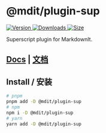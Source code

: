 # @mdit/plugin-sup

[![Version](https://img.shields.io/npm/v/@mdit/plugin-sup.svg?style=flat-square&logo=npm) ![Downloads](https://img.shields.io/npm/dm/@mdit/plugin-sup.svg?style=flat-square&logo=npm) ![Size](https://img.shields.io/bundlephobia/min/@mdit/plugin-sup?style=flat-square&logo=npm)](https://www.npmjs.com/package/@mdit/plugin-sup)

Superscript plugin for MarkdownIt.

## [Docs](https://mdit-plugins.github.io/sup.html) | [文档](https://mdit-plugins.github.io/zh/sup.html)

## Install / 安装

```bash
# pnpm
pnpm add -D @mdit/plugin-sup
# npm
npm i -D @mdit/plugin-sup
# yarn
yarn add -D @mdit/plugin-sup
```
